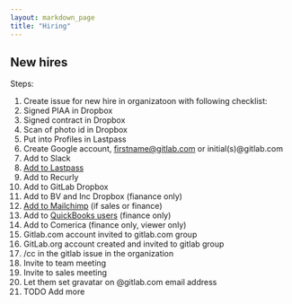 ```yaml
---
layout: markdown_page
title: "Hiring"
---
```


## New hires

Steps:

1. Create issue for new hire in organizatoon with following checklist:
1. Signed PIAA in Dropbox
1. Signed contract in Dropbox
1. Scan of photo id in Dropbox
1. Put into Profiles in Lastpass
1. Create Google account, firstname@gitlab.com or initial(s)@gitlab.com
1. Add to Slack
1. [Add to Lastpass](https://lastpass.com/enterprise_create.php)
1. Add to Recurly
1. Add to GitLab Dropbox
1. Add to BV and Inc Dropbox (fianance only)
1. [Add to Mailchimp](https://us5.admin.mailchimp.com/account/users/) (if sales or finance)
1. Add to [QuickBooks users](https://gitlab.com/gitlab-com/www-gitlab-com/blob/master/source/handbook/hiring/index.md) (finance only)
1. Add to Comerica (finance only, viewer only)
1. Gitlab.com account invited to gitlab.com group
1. GitLab.org account created and invited to gitlab group
1. /cc in the gitlab issue in the organization
1. Invite to team meeting
1. Invite to sales meeting
1. Let them set gravatar on @gitlab.com email address
1. TODO Add more
